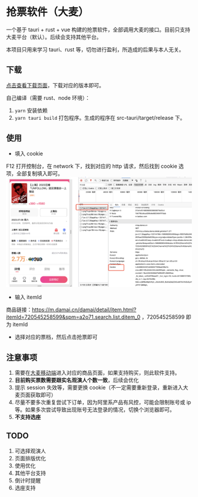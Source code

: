# 抢票软件（大麦）

一个基于 tauri + rust + vue 构建的抢票软件，全部调用大麦的接口。目前只支持大麦平台（默认）。后续会支持其他平台。

本项目只用来学习 tauri、rust 等，切勿进行盈利，所造成的后果与本人无关。

## 下载

[点击查看下载页面](https://github.com/shiyutim/tickets/releases)，下载对应的版本即可。

自己编译（需要 rust、node 环境）：

1. `yarn` 安装依赖
2. `yarn tauri build` 打包程序。生成的程序在 src-tauri/target/release 下。

## 使用

-   填入 cookie

F12 打开控制台，在 network 下，找到对应的 http 请求，然后找到 cookie 选项，全部复制填入即可。
![商品](./images/product.jpg)

-   输入 itemId

商品链接：https://m.damai.cn/damai/detail/item.html?itemId=720545258599&spm=a2o71.search.list.ditem_0 ，720545258599 即为 itemId

-   选择对应的票档，然后点击抢票即可

## 注意事项

1. 需要在[大麦移动端](https://m.damai.cn/damai/home/index.html)进入对应的商品页面，如果支持购买，则此软件支持。
2. **目前购买票数需要跟实名观演人个数一致**，后续会优化
3. 提示 session 失效等，需要更换 cookie（不一定需要重新登录，重新进入大麦页面获取即可）
4. 尽量不要多次重复尝试下订单，因为阿里系产品有风控，可能会限制账号或 ip 等。如果多次尝试导致出现账号无法登录的情况，切换个浏览器即可。
5. **不支持选座**

## TODO

1. 可选择观演人
2. 页面排版优化
3. 使用优化
4. 其他平台支持
5. 倒计时提醒
6. 选座支持
